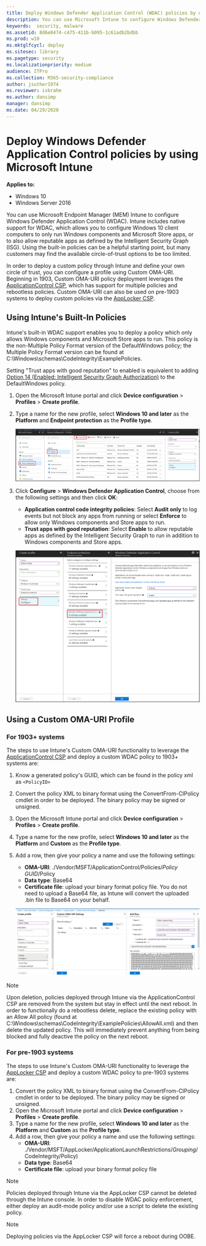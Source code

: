 ```yaml
---
title: Deploy Windows Defender Application Control (WDAC) policies by using Microsoft Intune (Windows 10)
description: You can use Microsoft Intune to configure Windows Defender Application Control (WDAC). Learn how with this step-by-step guide.
keywords:  security, malware
ms.assetid: 8d6e0474-c475-411b-b095-1c61adb2bdbb
ms.prod: w10
ms.mktglfcycl: deploy
ms.sitesec: library
ms.pagetype: security
ms.localizationpriority: medium
audience: ITPro
ms.collection: M365-security-compliance
author: jsuther1974
ms.reviewer: isbrahm
ms.author: dansimp
manager: dansimp
ms.date: 04/29/2020
---
```


# Deploy Windows Defender Application Control policies by using Microsoft Intune

**Applies to:**

- Windows 10
- Windows Server 2016

You can use Microsoft Endpoint Manager (MEM) Intune to configure Windows Defender Application Control (WDAC). Intune includes native support for WDAC, which allows you to configure Windows 10 client computers to only run Windows components and Microsoft Store apps, or to also allow reputable apps as defined by the Intelligent Security Graph (ISG). Using the built-in policies can be a helpful starting point, but many customers may find the available circle-of-trust options to be too limited.

In order to deploy a custom policy through Intune and define your own circle of trust, you can configure a profile using Custom OMA-URI. Beginning in 1903, Custom OMA-URI policy deployment leverages the [ApplicationControl CSP](https://docs.microsoft.com/windows/client-management/mdm/applicationcontrol-csp), which has support for multiple policies and rebootless policies. Custom OMA-URI can also be used on pre-1903 systems to deploy custom policies via the [AppLocker CSP](https://docs.microsoft.com/windows/client-management/mdm/applocker-csp).

## Using Intune's Built-In Policies

Intune's built-in WDAC support enables you to deploy a policy which only allows Windows components and Microsoft Store apps to run. This policy is the non-Multiple Policy Format version of the DefaultWindows policy; the Multiple Policy Format version can be found at C:\Windows\schemas\CodeIntegrity\ExamplePolicies.

Setting "Trust apps with good reputation" to enabled is equivalent to adding [Option 14 (Enabled: Intelligent Security Graph Authorization)](https://docs.microsoft.com/windows/security/threat-protection/windows-defender-application-control/select-types-of-rules-to-create#windows-defender-application-control-policy-rules) to the DefaultWindows policy.

1. Open the Microsoft Intune portal and click **Device configuration** > **Profiles** > **Create profile**.

2. Type a name for the new profile, select **Windows 10 and later** as the **Platform** and **Endpoint protection** as the **Profile type**.  

   ![Configure profile](images/wdac-intune-create-profile-name.png)

3. Click **Configure** > **Windows Defender Application Control**, choose from the following settings and then click **OK**:

   - **Application control code integrity policies**: Select **Audit only** to log events but not block any apps from running or select **Enforce** to allow only Windows components and Store apps to run.  
   - **Trust apps with good reputation**: Select **Enable** to allow reputable apps as defined by the Intelligent Security Graph to run in addition to Windows components and Store apps.

   ![Configure built-in WDAC](images/wdac-intune-wdac-settings.png)

## Using a Custom OMA-URI Profile

### For 1903+ systems

The steps to use Intune's Custom OMA-URI functionality to leverage the [ApplicationControl CSP](https://docs.microsoft.com/windows/client-management/mdm/applicationcontrol-csp) and deploy a custom WDAC policy to 1903+ systems are:

1. Know a generated policy's GUID, which can be found in the policy xml as `<PolicyID>`
2. Convert the policy XML to binary format using the ConvertFrom-CIPolicy cmdlet in order to be deployed. The binary policy may be signed or unsigned.
3. Open the Microsoft Intune portal and click **Device configuration** > **Profiles** > **Create profile**.
4. Type a name for the new profile, select **Windows 10 and later** as the **Platform** and **Custom** as the **Profile type**.
5. Add a row, then give your policy a name and use the following settings:
    - **OMA-URI**: ./Vendor/MSFT/ApplicationControl/Policies/_Policy GUID_/Policy
    - **Data type**: Base64
    - **Certificate file**: upload your binary format policy file. You do not need to upload a Base64 file, as Intune will convert the uploaded .bin file to Base64 on your behalf.

    ![Configure custom WDAC](images/wdac-intune-custom-oma-uri.png)

> [!NOTE]
> Upon deletion, policies deployed through Intune via the ApplicationControl CSP are removed from the system but stay in effect until the next reboot. In order to functionally do a rebootless delete, replace the existing policy with an Allow All policy (found at C:\Windows\schemas\CodeIntegrity\ExamplePolicies\AllowAll.xml) and then delete the updated policy. This will immediately prevent anything from being blocked and fully deactive the policy on the next reboot.

### For pre-1903 systems

The steps to use Intune's Custom OMA-URI functionality to leverage the [AppLocker CSP](https://docs.microsoft.com/windows/client-management/mdm/applocker-csp) and deploy a custom WDAC policy to pre-1903 systems are:

1. Convert the policy XML to binary format using the ConvertFrom-CIPolicy cmdlet in order to be deployed. The binary policy may be signed or unsigned.
2. Open the Microsoft Intune portal and click **Device configuration** > **Profiles** > **Create profile**.
3. Type a name for the new profile, select **Windows 10 and later** as the **Platform** and **Custom** as the **Profile type**.
4. Add a row, then give your policy a name and use the following settings:
    - **OMA-URI**: ./Vendor/MSFT/AppLocker/ApplicationLaunchRestrictions/_Grouping_/CodeIntegrity/Policy)
    - **Data type**: Base64
    - **Certificate file**: upload your binary format policy file

> [!NOTE]
> Policies deployed through Intune via the AppLocker CSP cannot be deleted through the Intune console. In order to disable WDAC policy enforcement, either deploy an audit-mode policy and/or use a script to delete the existing policy.

> [!NOTE]
> Deploying policies via the AppLocker CSP will force a reboot during OOBE.
